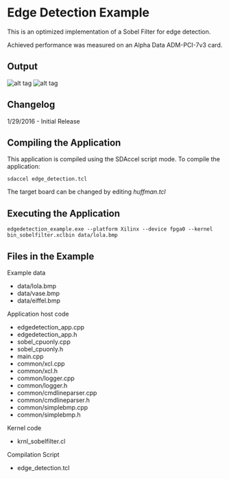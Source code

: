 Edge Detection Example
===============================

This is an optimized implementation of a Sobel Filter for edge detection.


Achieved performance was measured on an Alpha Data ADM-PCI-7v3 card.

Output
----------
![alt tag](https://raw.gitenterprise.xilinx.com/SDx-Hub/apps/master/edge_detection/data/lola.bmp)
![alt tag](https://raw.gitenterprise.xilinx.com/SDx-Hub/apps/master/edge_detection/results/lola_edges.bmp)

Changelog
----------
1/29/2016 - Initial Release

Compiling the Application
---------------------------
This application is compiled using the SDAccel script mode.
To compile the application:

```
sdaccel edge_detection.tcl
```
The target board can be changed by editing *huffman.tcl*

Executing the Application
---------------------------
```
edgedetection_example.exe --platform Xilinx --device fpga0 --kernel bin_sobelfilter.xclbin data/lola.bmp
```

Files in the Example
---------------------
Example data
- data/lola.bmp
- data/vase.bmp
- data/eiffel.bmp

Application host code
- edgedetection_app.cpp
- edgedetection_app.h
- sobel_cpuonly.cpp
- sobel_cpuonly.h
- main.cpp
- common/xcl.cpp
- common/xcl.h
- common/logger.cpp
- common/logger.h
- common/cmdlineparser.cpp
- common/cmdlineparser.h
- common/simplebmp.cpp
- common/simplebmp.h

Kernel code
- krnl_sobelfilter.cl

Compilation Script
- edge_detection.tcl
